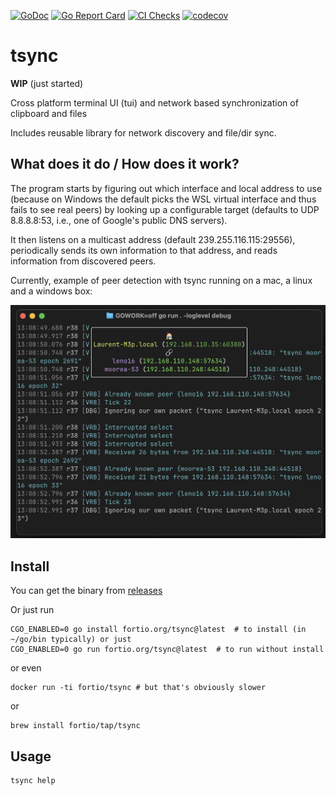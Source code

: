 [![GoDoc](https://godoc.org/fortio.org/tsync?status.svg)](https://pkg.go.dev/fortio.org/tsync)
[![Go Report Card](https://goreportcard.com/badge/fortio.org/tsync)](https://goreportcard.com/report/fortio.org/tsync)
[![CI Checks](https://github.com/fortio/tsync/actions/workflows/include.yml/badge.svg)](https://github.com/fortio/tsync/actions/workflows/include.yml)
[![codecov](https://codecov.io/github/fortio/tsync/graph/badge.svg?token=Yx6QaeQr1b)](https://codecov.io/github/fortio/tsync)

# tsync

**WIP** (just started)

Cross platform terminal UI (tui) and network based synchronization of clipboard and files

Includes reusable library for network discovery and file/dir sync.

## What does it do / How does it work?

The program starts by figuring out which interface and local address to use (because on Windows the default picks the WSL virtual interface and thus fails to see real peers) by looking up a configurable target (defaults to UDP 8.8.8.8:53, i.e., one of Google's public DNS servers).

It then listens on a multicast address (default 239.255.116.115:29556), periodically sends its own information to that address, and reads information from discovered peers.

Currently, example of peer detection with tsync running on a mac, a linux and a windows box:

![Example Screenshot](screenshot.png)


## Install
You can get the binary from [releases](https://github.com/fortio/tsync/releases)

Or just run
```
CGO_ENABLED=0 go install fortio.org/tsync@latest  # to install (in ~/go/bin typically) or just
CGO_ENABLED=0 go run fortio.org/tsync@latest  # to run without install
```

or even
```
docker run -ti fortio/tsync # but that's obviously slower
```

or
```
brew install fortio/tap/tsync
```


## Usage

```
tsync help
```

